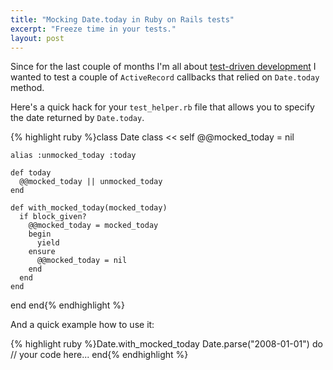 ```yaml
---
title: "Mocking Date.today in Ruby on Rails tests"
excerpt: "Freeze time in your tests."
layout: post
---
```

Since for the last couple of months I'm all about <a href="http://en.wikipedia.org/wiki/Test-driven_development">test-driven development</a> I wanted to test a couple of <code>ActiveRecord</code> callbacks that relied on <code>Date.today</code> method.

Here's a quick hack for your <code>test_helper.rb</code> file that allows you to specify the date returned by <code>Date.today</code>.

{% highlight ruby %}class Date
  class << self
    @@mocked_today = nil

    alias :unmocked_today :today

    def today
      @@mocked_today || unmocked_today
    end

    def with_mocked_today(mocked_today)
      if block_given?
        @@mocked_today = mocked_today
        begin
          yield
        ensure
          @@mocked_today = nil
        end
      end
    end
  end
end{% endhighlight %}

And a quick example how to use it:

{% highlight ruby %}Date.with_mocked_today Date.parse("2008-01-01") do
  // your code here...
end{% endhighlight %}

